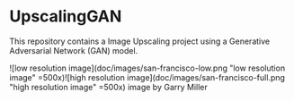 # UpscalingGAN
This repository contains a Image Upscaling project using a Generative Adversarial Network (GAN) model. 

![low resolution image](doc/images/san-francisco-low.png "low resolution image" =500x)![high resolution image](doc/images/san-francisco-full.png "high resolution image" =500x)
image by Garry Miller

